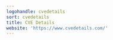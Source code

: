 ```yaml
---
logohandle: cvedetails
sort: cvedetails
title: CVE Details
website: 'https://www.cvedetails.com/'
---
```

